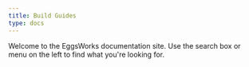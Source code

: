 ```yaml
---
title: Build Guides
type: docs
---
```


Welcome to the EggsWorks documentation site. Use the search box or menu on the left to find what you're looking for.

